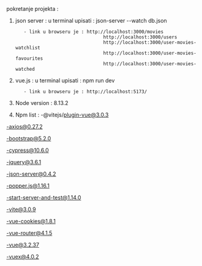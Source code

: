 pokretanje projekta :

1. json server : u terminal upisati : json-server --watch db.json

          - link u browseru je : http://localhost:3000/movies
                                       http://localhost:3000/users 
                                       http://localhost:3000/user-movies-watchlist
                                       http://localhost:3000/user-movies-favourites
                                       http://localhost:3000/user-movies-watched

2. vue.js : u terminal upisati : npm run dev

          - link u browseru je : http://localhost:5173/


3. Node version : 8.13.2

4. Npm list : 
-@vitejs/plugin-vue@3.0.3

-axios@0.27.2

-bootstrap@5.2.0

-cypress@10.6.0

-jquery@3.6.1

-json-server@0.4.2

-popper.js@1.16.1

-start-server-and-test@1.14.0

-vite@3.0.9

-vue-cookies@1.8.1

-vue-router@4.1.5

-vue@3.2.37

-vuex@4.0.2
